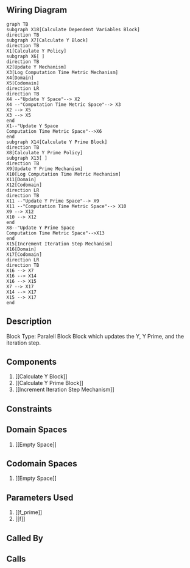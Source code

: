 ## Wiring Diagram

```mermaid
graph TB
subgraph X18[Calculate Dependent Variables Block]
direction TB
subgraph X7[Calculate Y Block]
direction TB
X1[Calculate Y Policy]
subgraph X6[ ]
direction TB
X2[Update Y Mechanism]
X3[Log Computation Time Metric Mechanism]
X4[Domain]
X5[Codomain]
direction LR
direction TB
X4 --"Update Y Space"--> X2
X4 --"Computation Time Metric Space"--> X3
X2 --> X5
X3 --> X5
end
X1--"Update Y Space
Computation Time Metric Space"-->X6
end
subgraph X14[Calculate Y Prime Block]
direction TB
X8[Calculate Y Prime Policy]
subgraph X13[ ]
direction TB
X9[Update Y Prime Mechanism]
X10[Log Computation Time Metric Mechanism]
X11[Domain]
X12[Codomain]
direction LR
direction TB
X11 --"Update Y Prime Space"--> X9
X11 --"Computation Time Metric Space"--> X10
X9 --> X12
X10 --> X12
end
X8--"Update Y Prime Space
Computation Time Metric Space"-->X13
end
X15[Increment Iteration Step Mechanism]
X16[Domain]
X17[Codomain]
direction LR
direction TB
X16 --> X7
X16 --> X14
X16 --> X15
X7 --> X17
X14 --> X17
X15 --> X17
end
```

## Description

Block Type: Paralell Block
Block which updates the Y, Y Prime, and the iteration step.
## Components
1. [[Calculate Y Block]]
2. [[Calculate Y Prime Block]]
3. [[Increment Iteration Step Mechanism]]

## Constraints
## Domain Spaces
1. [[Empty Space]]

## Codomain Spaces
1. [[Empty Space]]

## Parameters Used
1. [[f_prime]]
2. [[f]]

## Called By

## Calls

